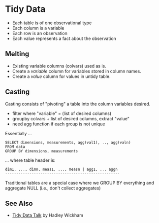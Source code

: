 # Tidy Data

* Each table is of one observational type 
* Each column is a variable
* Each row is an observation
* Each value represents a fact about the observation


## Melting

* Existing variable columns (colvars) used as is.  
* Create a *variable* column for variables stored in column names.  
* Create a *value* column for values in untidy table.


## Casting

Casting consists of "pivoting" a table into the column variables desired.

* filter where "variable" = (list of desired columns)
* groupby colvars + list of desired columns, extract "value"
* need agg function if each group is not unique

Essentially ...

    SELECT dimensions, measurements, agg(val1), .., agg(valn)
    FROM data
    GROUP BY dimensions, measurements

... where table header is:

    dim1, ..., dimn, meas1, ..., measn | agg1, ... aggn
    ----------------------------------------------------

Traditional tables are a special case where we GROUP BY everything and aggregate NULL (i.e., don't collect aggregates)


## See Also

* [Tidy Data Talk](http://vimeo.com/33727555) by Hadley Wickham

